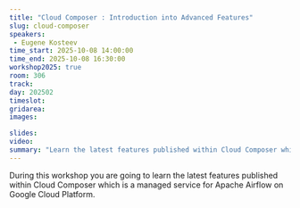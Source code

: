 ```yaml
---
title: "Cloud Composer : Introduction into Advanced Features"
slug: cloud-composer
speakers:
 - Eugene Kosteev
time_start: 2025-10-08 14:00:00
time_end: 2025-10-08 16:30:00
workshop2025: true
room: 306
track: 
day: 202502
timeslot: 
gridarea: 
images: 

slides:
video: 
summary: "Learn the latest features published within Cloud Composer which is a managed service for Apache Airflow on Google Cloud Platform."
---
```


During this workshop you are going to learn the latest features published within Cloud Composer which is a managed service for Apache Airflow on Google Cloud Platform.